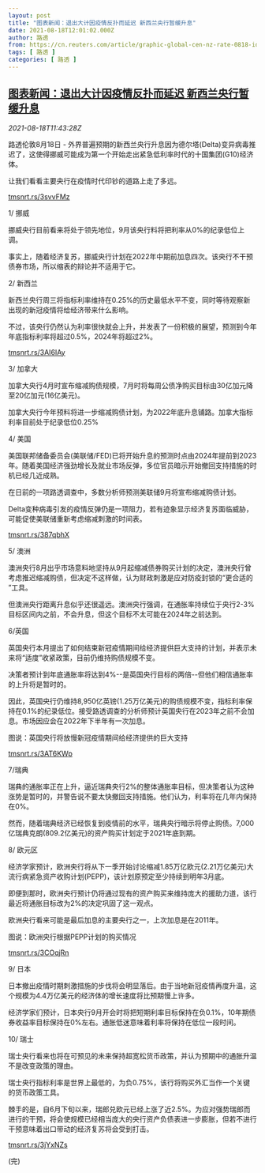 ```yaml
---
layout: post
title: "图表新闻：退出大计因疫情反扑而延迟 新西兰央行暂缓升息"
date: 2021-08-18T12:01:02.000Z
author: 路透
from: https://cn.reuters.com/article/graphic-global-cen-nz-rate-0818-idCNKBS2FJ13R
tags: [ 路透 ]
categories: [ 路透 ]
---
```

<!--1629288062000-->
[图表新闻：退出大计因疫情反扑而延迟 新西兰央行暂缓升息](https://cn.reuters.com/article/graphic-global-cen-nz-rate-0818-idCNKBS2FJ13R)
------

<div>
<div><i>2021-08-18T11:43:28Z</i></div><p>路透伦敦8月18日 - 外界普遍预期的新西兰央行升息因为德尔塔(Delta)变异病毒推迟了，这使得挪威可能成为第一个开始走出紧急低利率时代的十国集团(G10)经济体。</p><p>让我们看看主要央行在疫情时代印钞的道路上走了多远。</p><p><a href="https://tmsnrt.rs/3svvFMz">tmsnrt.rs/3svvFMz</a></p><p>1/ 挪威</p><p>挪威央行目前看来将处于领先地位，9月该央行料将把利率从0%的纪录低位上调。</p><p>事实上，随着经济复苏，挪威央行计划在2022年中期前加息四次。该央行不干预债券市场，所以缩表的辩论并不适用于它。</p><p>2/ 新西兰</p><p>新西兰央行周三将指标利率维持在0.25%的历史最低水平不变，同时等待观察新出现的新冠疫情将给经济带来什么影响。</p><p>不过，该央行仍然认为利率很快就会上升，并发表了一份积极的展望，预测到今年年底指标利率将超过0.5%，2024年将超过2%。</p><p><a href="https://tmsnrt.rs/3AI6IAy">tmsnrt.rs/3AI6IAy</a></p><p>3/ 加拿大</p><p>加拿大央行4月时宣布缩减购债规模，7月时将每周公债净购买目标由30亿加元降至20亿加元(16亿美元)。</p><p>加拿大央行今年预料将进一步缩减购债计划，为2022年底升息铺路。加拿大指标利率目前处于纪录低位0.25%</p><p>4/ 美国</p><p>美国联邦储备委员会(美联储/FED)已将开始升息的预测时点由2024年提前到2023年。随着美国经济强劲增长及就业市场反弹，多位官员暗示开始撤回支持措施的时机已经几近成熟。</p><p>在日前的一项路透调查中，多数分析师预测美联储9月将宣布缩减购债计划。</p><p>Delta变种病毒引发的疫情反弹仍是一项阻力，若有迹象显示经济复苏面临威胁，可能促使美联储重新考虑缩减刺激的时间表。</p><p><a href="https://tmsnrt.rs/387qbhX">tmsnrt.rs/387qbhX</a></p><p>5/ 澳洲</p><p>澳洲央行8月出乎市场意料地坚持从9月起缩减债券购买计划的决定，澳洲央行曾考虑推迟缩减购债，但决定不这样做，认为财政刺激是应对防疫封锁的“更合适的 ”工具。</p><p>但澳洲央行距离升息似乎还很遥远。澳洲央行强调，在通胀率持续位于央行2-3%目标区间内之前，不会升息，但这个目标不太可能在2024年之前达到。</p><p>6/英国</p><p>英国央行本月提出了如何结束新冠疫情期间给经济提供巨大支持的计划，并表示未来将“适度”收紧政策，目前仍维持购债规模不变。</p><p>决策者预计到年底通胀率将达到4%--是英国央行目标的两倍--但他们相信通胀率的上升将是暂时的。</p><p>因此，英国央行仍维持8,950亿英镑(1.25万亿美元)的购债规模不变，指标利率保持在0.1%的纪录低位。接受路透调查的分析师预计英国央行在2023年之前不会加息。市场因应会在2022年下半年有一次加息。</p><p>图说：英国央行将放慢新冠疫情期间给经济提供的巨大支持</p><p><a href="https://tmsnrt.rs/3AT6KWp">tmsnrt.rs/3AT6KWp</a></p><p>7/瑞典</p><p>瑞典的通胀率正在上升，逼近瑞典央行2%的整体通胀率目标，但决策者认为这种涨势是暂时的，并警告说不要太快撤回支持措施。他们认为，利率将在几年内保持在0%。</p><p>然而，随着瑞典经济已经恢复到疫情前的水平，瑞典央行暗示将停止购债。7,000亿瑞典克朗(809.2亿美元)的资产购买计划定于2021年底到期。</p><p>8/ 欧元区</p><p>经济学家预计，欧洲央行将从下一季开始讨论缩减1.85万亿欧元(2.21万亿美元)大流行病紧急资产收购计划(PEPP)，该计划原预定至少持续到明年3月底。</p><p>即便到那时，欧洲央行预计仍将通过现有的资产购买来维持庞大的援助力道，该行最近将通胀目标改为2%的决定巩固了这一观点。</p><p>欧洲央行看来可能是最后加息的主要央行之一，上次加息是在2011年。</p><p>图说：欧洲央行根据PEPP计划的购买情况</p><p><a href="https://tmsnrt.rs/3COqjRn">tmsnrt.rs/3COqjRn</a></p><p>9/ 日本</p><p>日本撤出疫情时期刺激措施的步伐将会明显落后。由于当地新冠疫情再度升温，这个规模为4.4万亿美元的经济体的增长速度将比预期慢上许多。</p><p>经济学家们预计，日本央行9月开会时将把短期利率目标保持在负0.1%，10年期债券收益率目标保持在0%左右。通胀低迷意味着利率将保持在低位一段时间。</p><p>10/ 瑞士</p><p>瑞士央行看来也将在可预见的未来保持超宽松货币政策，并认为预期中的通胀升温不是改变政策的理由。</p><p>瑞士央行指标利率是世界上最低的，为负0.75%，该行将购买外汇当作一个关键的货币政策工具。</p><p>棘手的是，自6月下旬以来，瑞郎兑欧元已经上涨了近2.5%。为应对强势瑞郎而进行的干预，将会使规模已经相当庞大的央行资产负债表进一步膨胀，但若不进行干预意味着出口带动的经济复苏将会受到打击。</p><p><a href="https://tmsnrt.rs/3jYxNZs">tmsnrt.rs/3jYxNZs</a></p><p>(完)</p>
</div>

